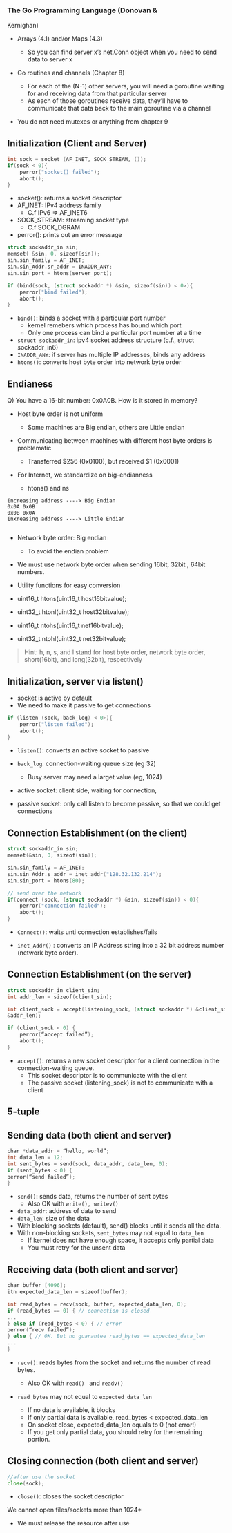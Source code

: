 ### The Go Programming Language (Donovan &

Kernighan)

- Arrays (4.1) and/or Maps (4.3)

  - So you can find server x’s net.Conn object when you need to send data to server x

- Go routines and channels (Chapter 8)
  - For each of the (N-1) other servers, you will need a goroutine
    waiting for and receiving data from that particular server
  - As each of those goroutines receive data, they’ll have to
    communicate that data back to the main goroutine via a channel
- You do not need mutexes or anything from chapter 9

## Initialization (Client and Server)

```go
int sock = socket (AF_INET, SOCK_STREAM, ());
if(sock < 0){
    perror("socket() failed");
    abort();
}
```

- socket(): returns a socket descriptor
- AF_INET: IPv4 address family
  - C.f IPv6 => AF_INET6
- SOCK_STREAM: streaming socket type
  - C.f SOCK_DGRAM
- perror(): prints out an error message

```go
struct sockaddr_in sin;
memset( &sin, 0, sizeof(sin));
sin.sin_family = AF_INET;
sin.sin_Addr.sr_addr = INADDR_ANY;
sin.sin_port = htons(server_port);

if (bind(sock, (struct sockaddr *) &sin, sizeof(sin)) < 0>){
    perror("bind failed");
    abort();
}

```

- `bind()`: binds a socket with a particular port number
  - kernel remebers which process has bound which port
  - Only one process can bind a particular port number at a time
- `struct sockaddr_in`: ipv4 socket address structure (c.f., struct sockaddr_in6)
- `INADDR_ANY`: if server has multiple IP addresses, binds any address
- `htons()`: converts host byte order into network byte order

## Endianess

Q) You have a 16-bit number: 0x0A0B. How is it stored in memory?

- Host byte order is not uniform

  - Some machines are Big endian, others are Little endian

- Communicating between machines with different host byte orders is
  problematic

  - Transferred $256 (0x0100), but received $1 (0x0001)

- For Internet, we standardize on big-endianness
  - htons() and ns

```
Increasing address ----> Big Endian
0x0A 0x0B
0x0B 0x0A
Inxreasing address ----> Little Endian


```

- Network byte order: Big endian
  - To avoid the endian problem
- We must use network byte order when sending 16bit, 32bit
  , 64bit numbers.
- Utility functions for easy conversion

- uint16_t htons(uint16_t host16bitvalue);
- uint32_t htonl(uint32_t host32bitvalue);
- uint16_t ntohs(uint16_t net16bitvalue);
- uint32_t ntohl(uint32_t net32bitvalue);

> Hint: h, n, s, and l stand for host byte order, network byte order,
> short(16bit), and long(32bit), respectively

## Initialization, server via listen()

- socket is active by default
- We need to make it passive to get connections

```go
if (listen (sock, back_log) < 0>){
    perror("listen failed");
    abort();
}
```

- `listen()`: converts an active socket to passive
- `back_log`: connection-waiting queue size (eg 32)

  - Busy server may need a larget value (eg, 1024)

- active socket: client side, waiting for connection,
- passive socket: only call listen to become passive, so that we could get connections

## Connection Establishment (on the client)

```go
struct sockaddr_in sin;
memset(&sin, 0, sizeof(sin));

sin.sin_family = AF_INET;
sin.sin_Addr.s_addr = inet_addr("128.32.132.214");
sin.sin_port = htons(80);

// send over the network
if(connect (sock, (struct sockaddr *) &sin, sizeof(sin)) < 0){
    perror("connection failed");
    abort();
}
```

- `Connect()`: waits unti connection establishes/fails

- `inet_Addr()` : converts an IP Address string into a 32 bit address number (network byte order).

## Connection Establishment (on the server)

```go
struct sockaddr_in client_sin;
int addr_len = sizeof(client_sin);

int client_sock = accept(listening_sock, (struct sockaddr *) &client_sin,
&addr_len);

if (client_sock < 0) {
    perror(“accept failed”);
    abort();
}
```

- `accept()`: returns a new socket descriptor for a client connection
  in the connection-waiting queue.
  - This socket descriptor is to communicate with the client
  - The passive socket (listening_sock) is not to communicate with a client

## 5-tuple

## Sending data (both client and server)

```go
char *data_addr = “hello, world”;
int data_len = 12;
int sent_bytes = send(sock, data_addr, data_len, 0);
if (sent_bytes < 0) {
perror(“send failed”);
}
```

- `send()`: sends data, returns the number of sent bytes
  - Also OK with `write(), writev()`
- `data_addr`: address of data to send
- `data_len`: size of the data
- With blocking sockets (default), send() blocks until it sends all the data.
- With non-blocking sockets, `sent_bytes` may not equal to `data_len`
  - If kernel does not have enough space, it accepts only partial data
  - You must retry for the unsent data

## Receiving data (both client and server)

```go
char buffer [4096];
itn expected_data_len = sizeof(buffer);

int read_bytes = recv(sock, buffer, expected_data_len, 0);
if (read_bytes == 0) { // connection is closed
...
} else if (read_bytes < 0) { // error
perror(“recv failed”);
} else { // OK. But no guarantee read_bytes == expected_data_len
...
}
```

- `recv()`: reads bytes from the socket and returns the number of read bytes.

  - Also OK with `read() ` and `readv()`

- `read_bytes` may not equal to `expected_data_len`
  - If no data is available, it blocks
  - If only partial data is available, read_bytes < expected_data_len
  - On socket close, expected_data_len equals to 0 (not error!)
  - If you get only partial data, you should retry for the remaining portion.

## Closing connection (both client and server)

```GO
//after use the socket
close(sock);
```

- `close()`: closes the socket descriptor

We cannot open files/sockets more than 1024\*

- We must release the resource after use

